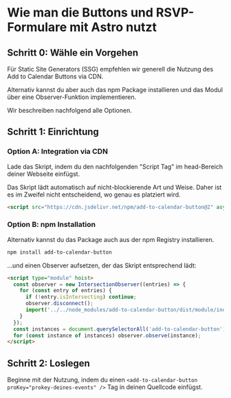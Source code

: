 
# Wie man die Buttons und RSVP-Formulare mit Astro nutzt

## Schritt 0: Wähle ein Vorgehen

Für Static Site Generators (SSG) empfehlen wir generell die Nutzung des Add to Calendar Buttons via CDN.

Alternativ kannst du aber auch das npm Package installieren und das Modul über eine Observer-Funktion implementieren.

Wir beschreiben nachfolgend alle Optionen.

## Schritt 1: Einrichtung

### Option A: Integration via CDN

Lade das Skript, indem du den nachfolgenden "Script Tag" im head-Bereich deiner Webseite einfügst.

Das Skript lädt automatisch auf nicht-blockierende Art und Weise. Daher ist es im Zweifel nicht entscheidend, wo genau es platziert wird.

```html
<script src="https://cdn.jsdelivr.net/npm/add-to-calendar-button@2" async defer></script>
```

### Option B: npm Installation

Alternativ kannst du das Package auch aus der npm Registry installieren.

```bash
npm install add-to-calendar-button
```

...und einen Observer aufsetzen, der das Skript entsprechend lädt:

```html
<script type="module" hoist>
  const observer = new IntersectionObserver((entries) => {
    for (const entry of entries) {
      if (!entry.isIntersecting) continue;
      observer.disconnect();
      import('../../node_modules/add-to-calendar-button/dist/module/index.js');
    }
  });
  const instances = document.querySelectorAll('add-to-calendar-button');
  for (const instance of instances) observer.observe(instance);
</script>
```

## Schritt 2: Loslegen

Beginne mit der Nutzung, indem du einen `<add-to-calendar-button proKey="prokey-deines-events" />` Tag in deinen Quellcode einfügst.
